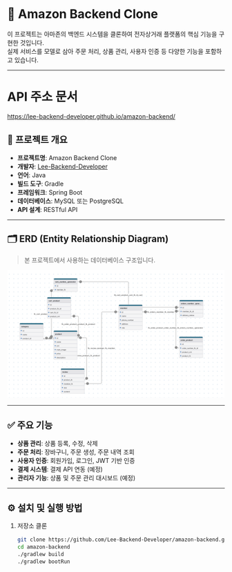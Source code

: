 # 🛒 Amazon Backend Clone

이 프로젝트는 아마존의 백엔드 시스템을 클론하여 전자상거래 플랫폼의 핵심 기능을 구현한 것입니다.  
실제 서비스를 모델로 삼아 주문 처리, 상품 관리, 사용자 인증 등 다양한 기능을 포함하고 있습니다.

---

# API 주소 문서
https://lee-backend-developer.github.io/amazon-backend/


## 📌 프로젝트 개요

- **프로젝트명**: Amazon Backend Clone
- **개발자**: [Lee-Backend-Developer](https://github.com/Lee-Backend-Developer)
- **언어**: Java
- **빌드 도구**: Gradle
- **프레임워크**: Spring Boot
- **데이터베이스**: MySQL 또는 PostgreSQL
- **API 설계**: RESTful API

---

## 🗂 ERD (Entity Relationship Diagram)

> 본 프로젝트에서 사용하는 데이터베이스 구조입니다.

![ERD](./readme_img_folder/erd.png) <!-- 저장소 루트에 erd.png 파일을 저장했다고 가정 -->

---

## ✅ 주요 기능

- **상품 관리**: 상품 등록, 수정, 삭제
- **주문 처리**: 장바구니, 주문 생성, 주문 내역 조회
- **사용자 인증**: 회원가입, 로그인, JWT 기반 인증
- **결제 시스템**: 결제 API 연동 (예정)
- **관리자 기능**: 상품 및 주문 관리 대시보드 (예정)

---

## ⚙️ 설치 및 실행 방법

1. 저장소 클론
   ```bash
   git clone https://github.com/Lee-Backend-Developer/amazon-backend.git
   cd amazon-backend
   ./gradlew build
   ./gradlew bootRun
    ```
   
